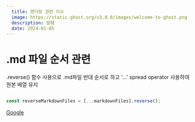 ```yaml
---
  title: 랜더링 관련 이슈
  image: https://static.ghost.org/v3.0.0/images/welcome-to-ghost.png
  description: 발췌
  date: 2024-01-05
---
```


.md 파일 순서 관련
=============

.reverse() 함수 사용으로 .md파일 반대 순서로 하고 '...' spread operator 사용하여 원본 배열 유지
```javascript

const reverseMarkdownFiles = [...markdownFiles].reverse();

```
[Google](https://google.com "google link")